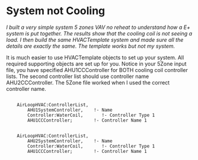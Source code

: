 # System not Cooling

*I built a very simple system 5 zones VAV no reheat to understand how a E+ system is put together. The results show that the cooling coil is not seeing a load. I then build the same HVACTemplate system and made sure all the details are exactly the same. The template works but not my system.*

It is much easier to use HVACTemplate objects to set up your system. All required supporting objects are set up for you. Notice in your 5Zone input file, you have specified AHU1CCController for BOTH cooling coil controller lists. The second controller list should use controller name AHU2CCController. The 5Zone file worked when I used the correct controller name.

~~~~~~~~~~~~~~~~~~~~

    AirLoopHVAC:ControllerList,
        AHU1SystemController,    !- Name
        Controller:WaterCoil,       !- Controller Type 1
        AHU1CCController;        !- Controller Name 1
~~~~~~~~~~~~~~~~~~~~

~~~~~~~~~~~~~~~~~~~~

    AirLoopHVAC:ControllerList,
        AHU2SystemController,    !- Name
        Controller:WaterCoil,       !- Controller Type 1
        AHU1CCController;        !- Controller Name 1
~~~~~~~~~~~~~~~~~~~~